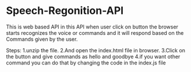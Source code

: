 # Speech-Regonition-API
This is web based API in this API when user click on button the browser starts recognizes the voice or commands and it will respond based on the Commands given by the user.

Steps:
  1.unzip the file.
  2.And open the index.html file in browser.
  3.Click on the button and give commands as hello and goodbye
  4.if you want other command you can do that by changing the code in the index.js file
 
